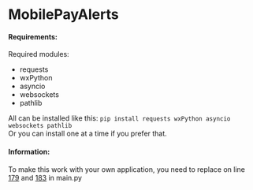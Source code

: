 # MobilePayAlerts

#### Requirements:
Required modules:
* requests
* wxPython
* asyncio
* websockets
* pathlib

All can be installed like this: `pip install requests wxPython asyncio websockets pathlib`  
Or you can install one at a time if you prefer that.

#### Information:
To make this work with your own application, you need to replace <CLIENT ID> on line [179](https://github.com/BenTearzz/MobilePayAlerts/blob/0e5a4cbd174fb8127346796d86a20a49fb5ba675/main.py#L179) and [183](https://github.com/BenTearzz/MobilePayAlerts/blob/0e5a4cbd174fb8127346796d86a20a49fb5ba675/main.py#L183) in main.py
